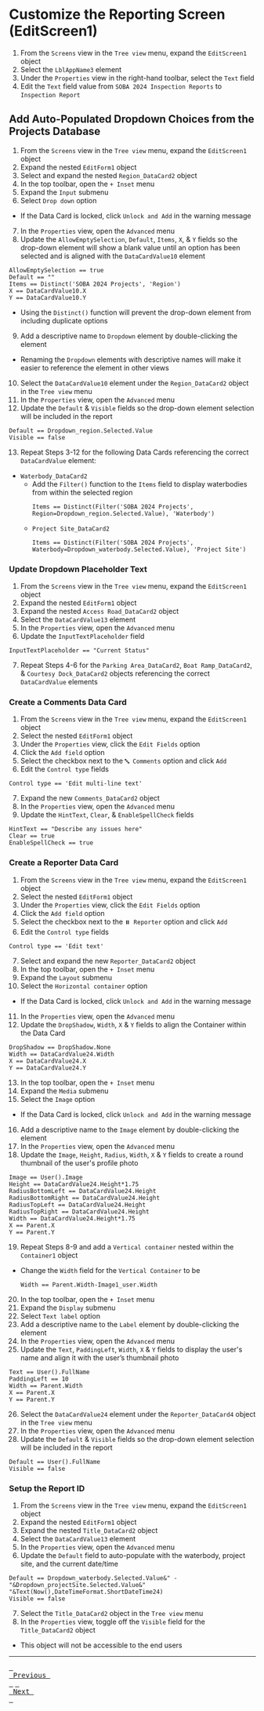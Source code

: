 # Customize the Reporting Screen (EditScreen1)

1. From the `Screens` view in the `Tree view` menu, expand the `EditScreen1` object
2. Select the `LblAppName3` element
3. Under the `Properties` view in the right-hand toolbar, select the `Text` field
4. Edit the `Text` field value from `SOBA 2024 Inspection Reports` to `Inspection Report`

## Add Auto-Populated Dropdown Choices from the Projects Database

1. From the `Screens` view in the `Tree view` menu, expand the `EditScreen1` object
2. Expand the nested `EditForm1` object
3. Select and expand the nested `Region_DataCard2` object
4. In the top toolbar, open the `+ Inset` menu
5. Expand the `Input` submenu
6. Select `Drop down` option
  - If the Data Card is locked, click `Unlock and Add` in the warning message
7. In the `Properties` view, open the `Advanced` menu
8. Update the `AllowEmptySelection`, `Default`, `Items`, `X`, & `Y` fields so the drop-down element will show a blank value until an option has been selected and is aligned with the `DataCardValue10` element
  ```visual-basic
  AllowEmptySelection == true
  Default == ""
  Items == Distinct('SOBA 2024 Projects', 'Region')
  X == DataCardValue10.X
  Y == DataCardValue10.Y
  ```
  - Using the `Distinct()` function will prevent the drop-down element from including duplicate options
9. Add a descriptive name to `Dropdown` element by double-clicking the element
  - Renaming the `Dropdown` elements with descriptive names will make it easier to reference the element in other views
10. Select the `DataCardValue10` element under the `Region_DataCard2` object in the `Tree view` menu
11. In the `Properties` view, open the `Advanced` menu
12. Update the `Default` & `Visible` fields so the drop-down element selection will be included in the report
  ```visual-basic
  Default == Dropdown_region.Selected.Value
  Visible == false
  ```
13. Repeat Steps 3-12 for the following Data Cards referencing the correct `DataCardValue` element:
  - `Waterbody_DataCard2`
    - Add the `Filter()` function to the `Items` field to display waterbodies from within the selected region
      ```visual-basic
      Items == Distinct(Filter('SOBA 2024 Projects', Region=Dropdown_region.Selected.Value), 'Waterbody')   
      ```
    - `Project Site_DataCard2`
      ```visual-basic
      Items == Distinct(Filter('SOBA 2024 Projects', Waterbody=Dropdown_waterbody.Selected.Value), 'Project Site')
      ```

### Update Dropdown Placeholder Text

1. From the `Screens` view in the `Tree view` menu, expand the `EditScreen1` object
2. Expand the nested `EditForm1` object
3. Expand the nested `Access Road_DataCard2` object
4. Select the `DataCardValue13` element
5. In the `Properties` view, open the `Advanced` menu
6. Update the `InputTextPlaceholder` field
  ```visual-basic
  InputTextPlaceholder == "Current Status"
  ```
7. Repeat Steps 4-6 for the `Parking Area_DataCard2`, `Boat Ramp_DataCard2`, & `Courtesy Dock_DataCard2` objects referencing the correct `DataCardValue` elements

### Create a Comments Data Card

1. From the `Screens` view in the `Tree view` menu, expand the `EditScreen1` object
2. Select the nested `EditForm1` object
3. Under the `Properties` view, click the `Edit Fields` option
4. Click the `Add field` option
5. Select the checkbox next to the `🔤 Comments` option and click `Add` 
6. Edit the `Control type` fields
  ```visual-basic
  Control type == 'Edit multi-line text'
  ```
7. Expand the new `Comments_DataCard2` object
8. In the `Properties` view, open the `Advanced` menu
9. Update the `HintText`, `Clear`, & `EnableSpellCheck` fields 
  ```visual-basic
  HintText == "Describe any issues here"
  Clear == true
  EnableSpellCheck == true
  ```

### Create a Reporter Data Card

1. From the `Screens` view in the `Tree view` menu, expand the `EditScreen1` object
2. Select the nested `EditForm1` object
3. Under the `Properties` view, click the `Edit Fields` option
4. Click the `Add field` option
5. Select the checkbox next to the `⏸️ Reporter` option and click `Add` 
6. Edit the `Control type` fields
  ```visual-basic
  Control type == 'Edit text'
  ```
7. Select and expand the new `Reporter_DataCard2` object
8. In the top toolbar, open the `+ Inset` menu
9. Expand the `Layout` submenu
10. Select the `Horizontal container` option
  - If the Data Card is locked, click `Unlock and Add` in the warning message
11. In the `Properties` view, open the `Advanced` menu
12. Update the `DropShadow`, `Width`, `X` & `Y` fields to align the Container within the Data Card
  ```visual-basic
  DropShadow == DropShadow.None
  Width == DataCardValue24.Width
  X == DataCardValue24.X
  Y == DataCardValue24.Y
  ```
13. In the top toolbar, open the `+ Inset` menu
14. Expand the `Media` submenu
15. Select the `Image` option
  - If the Data Card is locked, click `Unlock and Add` in the warning message
16. Add a descriptive name to the `Image` element by double-clicking the element
17. In the `Properties` view, open the `Advanced` menu
18. Update the `Image`, `Height`, `Radius`, `Width`, `X` & `Y` fields to create a round thumbnail of the user's profile photo
  ```visual-basic
  Image == User().Image
  Height == DataCardValue24.Height*1.75
  RadiusBottomLeft == DataCardValue24.Height
  RadiusBottomRight == DataCardValue24.Height
  RadiusTopLeft == DataCardValue24.Height
  RadiusTopRight == DataCardValue24.Height
  Width == DataCardValue24.Height*1.75
  X == Parent.X
  Y == Parent.Y
  ```
19. Repeat Steps 8-9 and add a `Vertical container` nested within the `Container1` object
  - Change the `Width` field for the `Vertical Container` to be
    ```visual-basic
    Width == Parent.Width-Image1_user.Width
    ```
20. In the top toolbar, open the `+ Inset` menu
21. Expand the `Display` submenu
22. Select `Text label` option
23. Add a descriptive name to the `Label` element by double-clicking the element
24. In the `Properties` view, open the `Advanced` menu
25. Update the `Text`, `PaddingLeft`, `Width`, `X` & `Y` fields to display the user's name and align it with the user’s thumbnail photo
  ```visual-basic
  Text == User().FullName
  PaddingLeft == 10
  Width == Parent.Width
  X == Parent.X
  Y == Parent.Y
  ```
26. Select the `DataCardValue24` element under the `Reporter_DataCard4` object in the `Tree view` menu
27. In the `Properties` view, open the `Advanced` menu
28. Update the `Default` & `Visible` fields so the drop-down element selection will be included in the report
  ```visual-basic
  Default == User().FullName
  Visible == false
  ```

### Setup the Report ID

1. From the `Screens` view in the `Tree view` menu, expand the `EditScreen1` object
2. Expand the nested `EditForm1` object
3. Expand the nested `Title_DataCard2` object
4. Select the `DataCardValue13` element
5. In the `Properties` view, open the `Advanced` menu
6. Update the `Default` field to auto-populate with the waterbody, project site, and the current date/time
  ```visual-basic
  Default == Dropdown_waterbody.Selected.Value&" - "&Dropdown_projectSite.Selected.Value&" "&Text(Now(),DateTimeFormat.ShortDateTime24)
  Visible == false
  ```
7. Select the `Title_DataCard2` object in the `Tree view` menu
8. In the `Properties` view, toggle off the `Visible` field for the `Title_DataCard2` object
  - This object will not be accessible to the end users

---

[<kbd> <br> Previous <br> </kbd>][previousLink] [<kbd> <br> Next <br> </kbd>][nextLink]

[previousLink]: https://github.com/odwc-boatingaccess/SOBA-2024-Demo-App/blob/main/sections/edit-app-details.md
[nextLink]: https://github.com/odwc-boatingaccess/SOBA-2024-Demo-App/blob/main/sections/customize-reporting-screen.md
